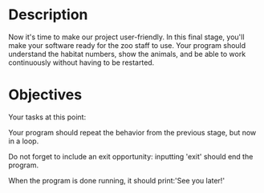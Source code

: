 # Description
Now it's time to make our project user-friendly. In this final stage, you'll make your software ready for the zoo staff to use. 
Your program should understand the habitat numbers, show the animals, and be able to work continuously without having to be restarted.

# Objectives
Your tasks at this point:

Your program should repeat the behavior from the previous stage, but now in a loop.

Do not forget to include an exit opportunity: inputting 'exit' should end the program.

When the program is done running, it should print:'See you later!'
